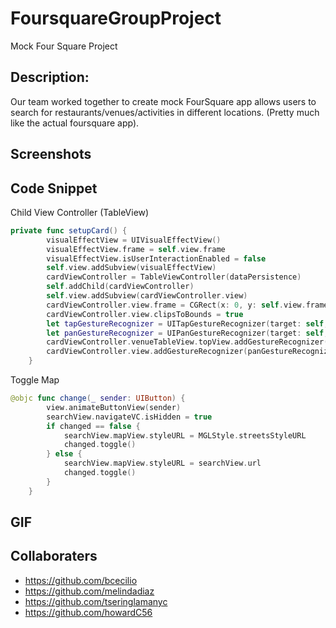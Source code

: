 # FoursquareGroupProject
Mock Four Square Project

## Description:

Our team worked together to create mock FourSquare app allows users to search for restaurants/venues/activities in different locations. (Pretty much like the actual foursquare app).

## Screenshots

## Code Snippet

Child View Controller (TableView)
``` swift
private func setupCard() {
        visualEffectView = UIVisualEffectView()
        visualEffectView.frame = self.view.frame
        visualEffectView.isUserInteractionEnabled = false
        self.view.addSubview(visualEffectView)
        cardViewController = TableViewController(dataPersistence)
        self.addChild(cardViewController)
        self.view.addSubview(cardViewController.view)
        cardViewController.view.frame = CGRect(x: 0, y: self.view.frame.height - cardHandleAreaHeight, width: self.view.bounds.width, height: (view.frame.height / 4) * 3.5)
        cardViewController.view.clipsToBounds = true
        let tapGestureRecognizer = UITapGestureRecognizer(target: self, action: #selector(SearchViewController.handleCardTap(recognzier:)))
        let panGestureRecognizer = UIPanGestureRecognizer(target: self, action: #selector(SearchViewController.handleCardPan(recognizer:)))
        cardViewController.venueTableView.topView.addGestureRecognizer(tapGestureRecognizer)
        cardViewController.view.addGestureRecognizer(panGestureRecognizer)
    }
```

Toggle Map
``` swift
@objc func change(_ sender: UIButton) {
        view.animateButtonView(sender)
        searchView.navigateVC.isHidden = true
        if changed == false {
            searchView.mapView.styleURL = MGLStyle.streetsStyleURL
            changed.toggle()
        } else {
            searchView.mapView.styleURL = searchView.url
            changed.toggle()
        }
    }
```

## GIF

## Collaboraters 

* https://github.com/bcecilio
* https://github.com/melindadiaz
* https://github.com/tseringlamanyc
* https://github.com/howardC56
